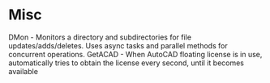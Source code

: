 # Misc
DMon - Monitors a directory and subdirectories for file updates/adds/deletes. Uses async tasks and parallel methods for concurrent operations.
GetACAD - When AutoCAD floating license is in use, automatically tries to obtain the license every second, until it becomes available
